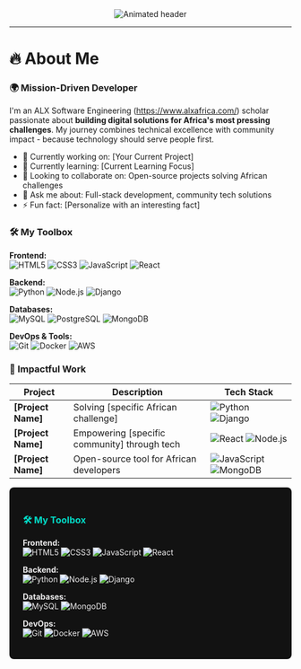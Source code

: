 <div align="center">
  <img src="https://readme-typing-svg.demolab.com?font=Fira+Code&weight=600&size=26&duration=4000&pause=1000&color=color=03dac6&center=true&vCenter=true&width=600&lines=Building+Solutions+That+Empower+Africa;ALX+Software+Engineering+Scholar;Community-Focused+Developer;Turning+Problems+Into+Opportunities" alt="Animated header" />
</div>

---

# 🔥  **About Me**

<h3 align="left">🌍 Mission-Driven Developer</h3>

I'm an ALX Software Engineering (https://www.alxafrica.com/) scholar passionate about **building digital solutions for Africa's most pressing challenges**. My journey combines technical excellence with community impact - because technology should serve people first.

- 🔭 Currently working on: [Your Current Project]
- 🌱 Currently learning: [Current Learning Focus]
- 👯 Looking to collaborate on: Open-source projects solving African challenges
- 💬 Ask me about: Full-stack development, community tech solutions
- ⚡ Fun fact: [Personalize with an interesting fact]


<h3 align="left">🛠️ My Toolbox</h3>

**Frontend:**  
![HTML5](https://img.shields.io/badge/-HTML5-E34F26?style=flat-square&logo=html5&logoColor=white)
![CSS3](https://img.shields.io/badge/-CSS3-1572B6?style=flat-square&logo=css3)
![JavaScript](https://img.shields.io/badge/-JavaScript-F7DF1E?style=flat-square&logo=javascript&logoColor=black)
![React](https://img.shields.io/badge/-React-61DAFB?style=flat-square&logo=react&logoColor=black)

**Backend:**  
![Python](https://img.shields.io/badge/-Python-3776AB?style=flat-square&logo=python&logoColor=white)
![Node.js](https://img.shields.io/badge/-Node.js-339933?style=flat-square&logo=node.js&logoColor=white)
![Django](https://img.shields.io/badge/-Django-092E20?style=flat-square&logo=django&logoColor=white)

**Databases:**  
![MySQL](https://img.shields.io/badge/-MySQL-4479A1?style=flat-square&logo=mysql&logoColor=white)
![PostgreSQL](https://img.shields.io/badge/-PostgreSQL-4169E1?style=flat-square&logo=postgresql&logoColor=white)
![MongoDB](https://img.shields.io/badge/-MongoDB-47A248?style=flat-square&logo=mongodb&logoColor=white)

**DevOps & Tools:**  
![Git](https://img.shields.io/badge/-Git-F05032?style=flat-square&logo=git&logoColor=white)
![Docker](https://img.shields.io/badge/-Docker-2496ED?style=flat-square&logo=docker&logoColor=white)
![AWS](https://img.shields.io/badge/-AWS-232F3E?style=flat-square&logo=amazon-aws)

<h3 align="left">🚀 Impactful Work</h3>

| Project | Description | Tech Stack |
|---------|-------------|------------|
| **[Project Name]** | Solving [specific African challenge] | ![Python](https://img.shields.io/badge/-Python-3776AB?style=flat-square&logo=python) ![Django](https://img.shields.io/badge/-Django-092E20?style=flat-square&logo=django) |
| **[Project Name]** | Empowering [specific community] through tech | ![React](https://img.shields.io/badge/-React-61DAFB?style=flat-square&logo=react) ![Node.js](https://img.shields.io/badge/-Node.js-339933?style=flat-square&logo=node.js) |
| **[Project Name]** | Open-source tool for African developers | ![JavaScript](https://img.shields.io/badge/-JavaScript-F7DF1E?style=flat-square&logo=javascript) ![MongoDB](https://img.shields.io/badge/-MongoDB-47A248?style=flat-square&logo=mongodb) |







<div style="background-color: #121212; padding: 1.5rem; border-radius: 8px; color: #edeced;">
<h3 align="left" style="color: #03dac6;">🛠️ My Toolbox</h3>

**Frontend:**  
![HTML5](https://img.shields.io/badge/-HTML5-121212?style=flat-square&logo=html5&logoColor=03dac6)
![CSS3](https://img.shields.io/badge/-CSS3-121212?style=flat-square&logo=css3&logoColor=03dac6)
![JavaScript](https://img.shields.io/badge/-JavaScript-121212?style=flat-square&logo=javascript&logoColor=03dac6)
![React](https://img.shields.io/badge/-React-121212?style=flat-square&logo=react&logoColor=03dac6)

**Backend:**  
![Python](https://img.shields.io/badge/-Python-121212?style=flat-square&logo=python&logoColor=03dac6)
![Node.js](https://img.shields.io/badge/-Node.js-121212?style=flat-square&logo=node.js&logoColor=03dac6)
![Django](https://img.shields.io/badge/-Django-121212?style=flat-square&logo=django&logoColor=03dac6)

**Databases:**  
![MySQL](https://img.shields.io/badge/-MySQL-121212?style=flat-square&logo=mysql&logoColor=03dac6)
![MongoDB](https://img.shields.io/badge/-MongoDB-121212?style=flat-square&logo=mongodb&logoColor=03dac6)

**DevOps:**  
![Git](https://img.shields.io/badge/-Git-121212?style=flat-square&logo=git&logoColor=03dac6)
![Docker](https://img.shields.io/badge/-Docker-121212?style=flat-square&logo=docker&logoColor=03dac6)
![AWS](https://img.shields.io/badge/-AWS-121212?style=flat-square&logo=amazon-aws&logoColor=03dac6)
</div>

<!---ABOT-DK/ABOT-DK is a ✨ special ✨ repository because its `README.md` (this file) appears on your GitHub profile.
You can click the Preview link to take a look at your changes.
--->
